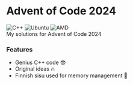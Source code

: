 # Advent of Code 2024
![C++](https://img.shields.io/badge/c++-%2300599C.svg?style=for-the-badge&logo=c%2B%2B&logoColor=white) ![Ubuntu](https://img.shields.io/badge/Ubuntu-E95420?style=for-the-badge&logo=ubuntu&logoColor=white) ![AMD](https://img.shields.io/badge/AMD-%23000000.svg?style=for-the-badge&logo=amd&logoColor=white)<br>
My solutions for Advent of Code 2024
### Features
- Genius C++ code 😎
- Original ideas 🔥
- Finnish sisu used for memory management :muscle:
